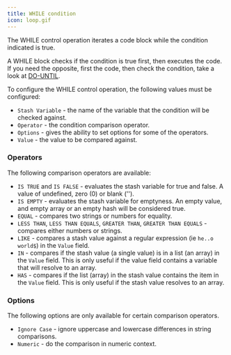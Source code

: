 ```yaml
---
title: WHILE condition
icon: loop.gif
---
```


The WHILE control operation iterates a code block while the condition indicated is true.

A WHILE block checks if the condition is true first, then executes the code. If you need the opposite, first the code,
then check the condition, take a look at [DO-UNTIL](rules/palette/control/do-until).

To configure the WHILE control operation, the following values must be configured:

* `Stash Variable` - the name of the variable that the condition will be checked against.
* `Operator` - the condition comparison operator.
* `Options` - gives the ability to set options for some of the operators.
* `Value` - the value to be compared against.

### Operators

The following comparison operators are available:

- `IS TRUE` and `IS FALSE` - evaluates the stash variable for true and false. A value of undefined, zero (0) or blank ('').
- `IS EMPTY` - evaluates the stash variable for emptyness. An empty value, and empty array or an empty hash will be considered true.
- `EQUAL` - compares two strings or numbers for equality.
- `LESS THAN`, `LESS THAN EQUALS`, `GREATER THAN`, `GREATER THAN EQUALS` - compares either numbers or strings.
- `LIKE` - compares a stash value against a regular expression (ie `he..o world$`) in the `Value` field.
- `IN` - compares if the stash value (a single value) is in a list (an array) in the `Value` field. This is only useful
  if the value field contains a variable that will resolve to an array.
- `HAS` - compares if the list (array) in the stash value contains the item in the `Value` field. This is only useful if
  the stash value resolves to an array.

### Options

The following options are only available for certain comparison operators.

- `Ignore Case` - ignore uppercase and lowercase differences in string comparisons.
- `Numeric` - do the comparison in numeric context.


